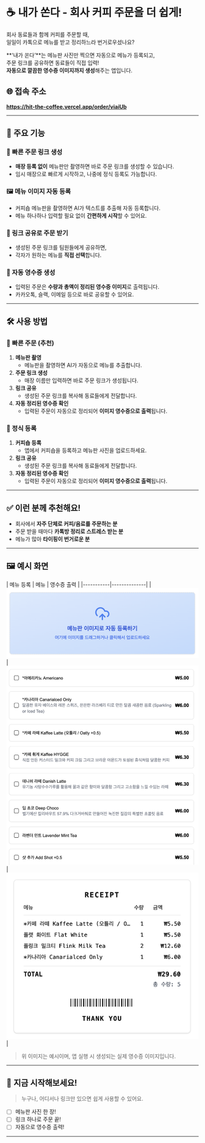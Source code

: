 # ☕ 내가 쏜다 - 회사 커피 주문을 더 쉽게!

회사 동료들과 함께 커피를 주문할 때,  
일일이 카톡으로 메뉴를 받고 정리하느라 번거로우셨나요?

**‘내가 쏜다’**는 메뉴판 사진만 찍으면 자동으로 메뉴가 등록되고,  
주문 링크를 공유하면 동료들이 직접 입력!  
**자동으로 깔끔한 영수증 이미지까지 생성**해주는 앱입니다.

## 🌐 접속 주소

**https://hit-the-coffee.vercel.app/order/viaiUb**

---

## 📌 주요 기능

### 🚀 빠른 주문 링크 생성
- **매장 등록 없이** 메뉴판만 촬영하면 바로 주문 링크를 생성할 수 있습니다.
- 임시 매장으로 빠르게 시작하고, 나중에 정식 등록도 가능합니다.

### 🖼️ 메뉴 이미지 자동 등록
- 커피숍 메뉴판을 촬영하면 AI가 텍스트를 추출해 자동 등록합니다.
- 메뉴 하나하나 입력할 필요 없이 **간편하게 시작**할 수 있어요.

### 🔗 링크 공유로 주문 받기
- 생성된 주문 링크를 팀원들에게 공유하면,
- 각자가 원하는 메뉴를 **직접 선택**합니다.

### 🧾 자동 영수증 생성
- 입력된 주문은 **수량과 총액이 정리된 영수증 이미지**로 출력됩니다.
- 카카오톡, 슬랙, 이메일 등으로 바로 공유할 수 있어요.

---

## 🛠️ 사용 방법

### 🚀 빠른 주문 (추천)
1. **메뉴판 촬영**
    - 메뉴판을 촬영하면 AI가 자동으로 메뉴를 추출합니다.
2. **주문 링크 생성**
    - 매장 이름만 입력하면 바로 주문 링크가 생성됩니다.
3. **링크 공유**
    - 생성된 주문 링크를 복사해 동료들에게 전달합니다.
4. **자동 정리된 영수증 확인**
    - 입력된 주문이 자동으로 정리되어 **이미지 영수증으로 출력**됩니다.

### 📝 정식 등록
1. **커피숍 등록**
    - 앱에서 커피숍을 등록하고 메뉴판 사진을 업로드하세요.
2. **링크 공유**
    - 생성된 주문 링크를 복사해 동료들에게 전달합니다.
3. **자동 정리된 영수증 확인**
    - 입력된 주문이 자동으로 정리되어 **이미지 영수증으로 출력**됩니다.

---

## ✅ 이런 분께 추천해요!

- 회사에서 **자주 단체로 커피/음료를 주문하는 분**
- 주문 받을 때마다 **카톡방 정리로 스트레스 받는 분**
- 메뉴가 많아 **타이핑이 번거로운 분**

---

## 🖼️ 예시 화면

| 메뉴 등록 | 메뉴 | 영수증 출력 |
|-----------|--------------|
| ![ai](./public/ai.png) | ![menu](./public/menu.png) | ![receipt](./public/receipt.png) |

> 위 이미지는 예시이며, 앱 실행 시 생성되는 실제 영수증 이미지입니다.

---

## 🚀 지금 시작해보세요!

> 누구나, 어디서나 링크만 있으면 쉽게 사용할 수 있어요.

- [ ] 메뉴판 사진 한 장!
- [ ] 링크 하나로 주문 끝!
- [ ] 자동으로 영수증 출력!

---